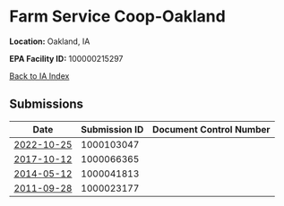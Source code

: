 # Farm Service Coop-Oakland

**Location:** Oakland, IA

**EPA Facility ID:** 100000215297

[Back to IA Index](../../index.md)

## Submissions

| Date | Submission ID | Document Control Number |
|------|--------------|-------------------------|
| [2022-10-25](submissions/1000103047.md) | 1000103047 |  |
| [2017-10-12](submissions/1000066365.md) | 1000066365 |  |
| [2014-05-12](submissions/1000041813.md) | 1000041813 |  |
| [2011-09-28](submissions/1000023177.md) | 1000023177 |  |
